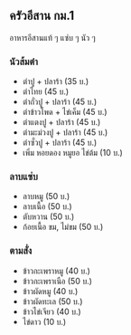 ## ครัวอีสาน กม.1

อาหารอีสานแท้ ๆ แซ่บ ๆ นัว ๆ

### นัวส้มตำ
- ตำปู + ปลาร้า (35 บ.)
- ตำไทย (45 บ.)
- ตำถั่วปู + ปลาร้า (45 บ.)
- ตำข้าวโพด + ไข่เค็ม (45 บ.)
- ตำแตงปู + ปลาร้า (45 บ.)
- ตำมะม่วงปู + ปลาร้า (45 บ.)
- ตำซั่วปู + ปลาร้า (45 บ.)
- เพิ่ม หอยดอง หมูยอ ไข่ต้ม (10 บ.)

### ลาบแซ่บ
- ลาบหมู (50 บ.)
- ลาบเนื้อ (50 บ.)
- ตับหวาน (50 บ.)
- ก้อยเนื้อ ขม, ไม่ขม (50 บ.)

### ตามสั่ง
- ข้าวกะเพราหมู (40 บ.)
- ข้าวกะเพราเนือ (50 บ.)
- ข้าวผัดหมู (40 บ.)
- ข้าวผัดทะเล (50 บ.)
- ข้าวไข่เจียว (40 บ.)
- ไข่ดาว (10 บ.)
